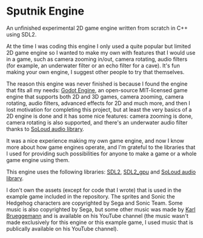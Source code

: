 # Sputnik Engine
An unfinished experimental 2D game engine written from scratch in C++ using SDL2.

At the time I was coding this engine I only used a quite popular but limited 2D game engine so I wanted to make my own
with features that I would use in a game, such as camera zooming in/out, camera rotating, audio filters
(for example, an underwater filter or an echo filter for a cave). It's fun making your own engine, I suggest other people
to try that themselves.

The reason this engine was never finished is because I found the engine that fits all my needs: [Godot Engine](https://godotengine.org/),
an open-source MIT-licensed game engine that supports both 2D and 3D games, camera zooming, camera rotating, audio filters,
advanced effects for 2D and much more, and then I lost motivation for completing this project, but at least the very basics of a 2D engine
is done and it has some nice features: camera zooming is done, camera rotating is also supported, and there's an underwater audio filter
thanks to [SoLoud audio library](https://solhsa.com/soloud/).

It was a nice experience making my own game engine, and now I know more about how game engines operate,
and I'm grateful to the libraries that I used for providing such possibilities for anyone to make a game or a whole game engine
using them.

This engine uses the following libraries: [SDL2](https://www.libsdl.org/), [SDL2_gpu](https://github.com/grimfang4/sdl-gpu) and [SoLoud audio library](https://solhsa.com/soloud/).

I don't own the assets (except for code that I wrote) that is used in the example game included in the repository.
The sprites and Sonic the Hedgehog characters are copyrighted by Sega and Sonic Team.
Some music is also copyrighted by Sega, but some other music was made by [Karl Brueggemann](https://www.youtube.com/@KGB525) and is available on his YouTube channel
(the music wasn't made exclusively for this engine or this example game, I used music that is publically available on his YouTube channel).
